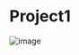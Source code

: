# Project1

![image](https://github.com/Shans-Fun-Time/Project1/assets/105845001/2fb404aa-9ebf-4eaf-bd9b-ed39e0316c4d)
